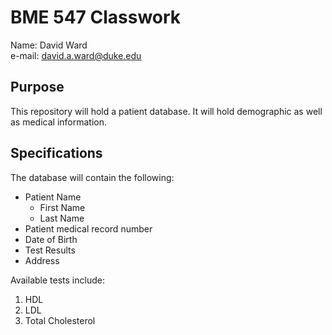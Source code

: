 # BME 547 Classwork

Name: David Ward<br>
e-mail: david.a.ward@duke.edu

## Purpose
This repository will hold a patient database.  It will
hold demographic as well as medical information.

## Specifications
The database will contain the following:
* Patient Name
  - First Name
  - Last Name
* Patient medical record number
* Date of Birth
* Test Results
* Address

Available tests include:
1. HDL
2. LDL
3. Total Cholesterol




